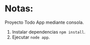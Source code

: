 # Notas:

Proyecto Todo App mediante consola.

1. Instalar dependencias `npm install`.
2. Ejecutar `node app`.
